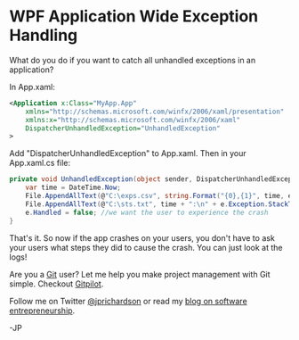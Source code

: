 <!--
author: JP Richardson
publish: Mon Feb 07 2011 19:32:49 GMT-0600 (CST)
status: publish
type: post
link: https://procbits.wordpress.com/2011/02/07/wpf-application-exception-handling/
tags: C#, WPF
slug: 2011/02/07/wpf-application-exception-handling
-->

WPF Application Wide Exception Handling
=======================================

What do you do if you want to catch all unhandled exceptions in an
application?

In App.xaml:

```xml
<Application x:Class="MyApp.App"
    xmlns="http://schemas.microsoft.com/winfx/2006/xaml/presentation"
    xmlns:x="http://schemas.microsoft.com/winfx/2006/xaml"
    DispatcherUnhandledException="UnhandledException"
>
```

Add "DispatcherUnhandledException" to App.xaml. Then in your App.xaml.cs
file:

```csharp
private void UnhandledException(object sender, DispatcherUnhandledExceptionEventArgs e) {
    var time = DateTime.Now;
    File.AppendAllText(@"C:\exps.csv", string.Format("{0},{1}", time, e.Exception.Message));
    File.AppendAllText(@"C:\sts.txt", time + ":\n" + e.Exception.StackTrace + "\n");
    e.Handled = false; //we want the user to experience the crash
}
```

That's it. So now if the app crashes on your users, you don't have to
ask your users what steps they did to cause the crash. You can just look
at the logs!

Are you a [Git](http://gitpilot.com) user? Let me help you make project
management with Git simple. Checkout [Gitpilot](http://gitpilot.com).

Follow me on Twitter [@jprichardson](http://twitter.com/jprichardson) or
read my [blog on software entrepreneurship](http://techneur.com).

-JP
